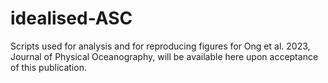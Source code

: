 # idealised-ASC
Scripts used for analysis and for reproducing figures for Ong et al. 2023, Journal of Physical Oceanography, will be available here upon acceptance of this publication.
